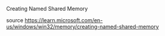 Creating Named Shared Memory

source
https://learn.microsoft.com/en-us/windows/win32/memory/creating-named-shared-memory
